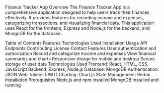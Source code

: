 Finance Tracker App
Overview
The Finance Tracker App is a comprehensive application designed to help users track their finances effectively. It provides features for recording income and expenses, categorizing transactions, and visualizing financial data. This application uses React for the frontend, Express and Node.js for the backend, and MongoDB for the database.

Table of Contents
Features
Technologies Used
Installation
Usage
API Endpoints
Contributing
License
Contact
Features
User authentication and authorization
Record and categorize income and expenses
View financial summaries and charts
Responsive design for mobile and desktop
Secure storage of user data
Technologies Used
Frontend: React, HTML, CSS, JavaScript
Backend: Express, Node.js
Database: MongoDB
Authentication: JSON Web Tokens (JWT)
Charting: Chart.js
State Management: Redux
Installation
Prerequisites
Node.js and npm installed
MongoDB installed and running
